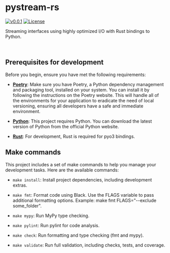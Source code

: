 # pystream-rs
[![v0.0.1](https://img.shields.io/badge/version-v0.0.1-blue.svg)](https://github.com/nachatz/pystream-rs)
[![License](https://img.shields.io/badge/license-Apache%202-brightgreen.svg)](https://github.com/nachatz/pystream-rs/blob/master/LICENSE.txt)


Streaming interfaces using highly optimized I/O with Rust bindings to Python.

&nbsp; 
## Prerequisites for development

Before you begin, ensure you have met the following requirements:

- **[Poetry](https://python-poetry.org/)**: Make sure you have Poetry, a Python dependency management and packaging tool, installed on your system. You can install it by following the instructions on the Poetry website. This will handle all of the environments for your application to eradicate the need of local versioning, ensuring all developers have a safe and immediate environment.

- **[Python](https://www.python.org/downloads/)**: This project requires Python. You can download the latest version of Python from the official Python website.

- **[Rust](https://www.rust-lang.org/tools/install)**: For development, Rust is required for pyo3 bindings.


## Make commands

This project includes a set of make commands to help you manage your development tasks. Here are the available commands:


- `make install`: Install project dependencies, including development extras.

- `make fmt`: Format code using Black. Use the FLAGS variable to pass additional formatting options. Example: make fmt FLAGS="--exclude some_folder".

- `make mypy`: Run MyPy type checking.

- `make pylint`: Run pylint for code analysis.

- `make check`: Run formatting and type checking (fmt and mypy).

- `make validate`: Run full validation, including checks, tests, and coverage.